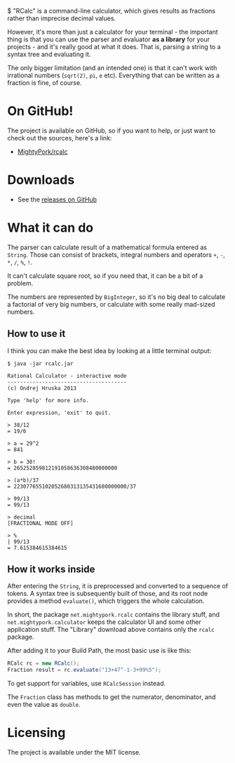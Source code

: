$ "RCalc" is a command-line calculator, which gives results as fractions rather than imprecise decimal values.

However, it's more than just a calculator for your terminal - the important thing is that you can use the parser and evaluator **as a library** for your projects - and it's really good at what it does. That is, parsing a string to a syntax tree and evaluating it.

The only bigger limitation (and an intended one) is that it can't work with irrational numbers (`sqrt(2)`, `pi`, `e` etc). Everything that can be written as a fraction is fine, of course.


# On GitHub!

The project is available on GitHub, so if you want to help, or just want to check out the sources, here's a link:

* [MightyPork/rcalc][github]


# Downloads

* See the [releases on GitHub][github-releases]


# What it can do

The parser can calculate result of a mathematical formula entered as `String`. Those can consist of brackets, integral numbers and operators `+`, `-`, `*`, `/`, `%`, `!`.

It can't calculate square root, so if you need that, it can be a bit of a problem.

The numbers are represented by `BigInteger`, so it's no big deal to calculate a factorial of very big numbers, or calculate with some really mad-sized numbers.

## How to use it

I think you can make the best idea by looking at a little terminal output:

```no-highlight
$ java -jar rcalc.jar

Rational Calculator - interactive mode
--------------------------------------
(c) Ondrej Hruska 2013

Type 'help' for more info.

Enter expression, 'exit' to quit.

> 38/12
= 19/6

> a = 29^2
= 841

> b = 30!
= 265252859812191058636308480000000

> (a*b)/37
= 223077655102052680313135431680000000/37

> 99/13
= 99/13

> decimal
[FRACTIONAL MODE OFF]

> %
| 99/13
= 7.615384615384615
```

## How it works inside

After entering the `String`, it is preprocessed and converted to a sequence of tokens. A syntax tree is subsequently built of those, and its root node provides a method `evaluate()`, which triggers the whole calculation.

In short, the package `net.mightypork.rcalc` contains the library stuff, and `net.mightypork.calculator` keeps the calculator UI and some other application stuff. The "Library" download above contains only the `rcalc` package.

After adding it to your Build Path, the most basic use is like this:

```java
RCalc rc = new RCalc();
Fraction result = rc.evaluate("13+47^-1-3+99%5");
```

To get support for variables, use `RCalcSession` instead.

The `Fraction` class has methods to get the numerator, denominator, and even the value as `double`.

# Licensing

The project is available under the MIT license.

[github]: http://github.com/MightyPork/rcalc
[github-releases]: https://github.com/MightyPork/rcalc/releases/
